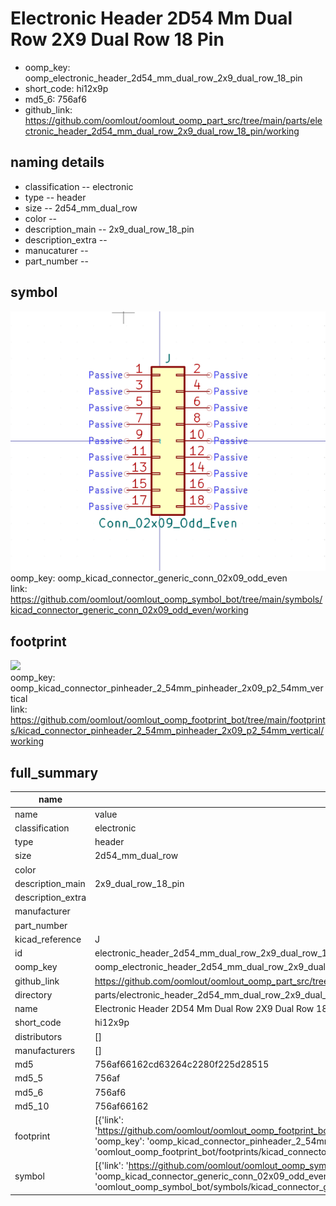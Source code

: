 # Electronic Header 2D54 Mm Dual Row 2X9 Dual Row 18 Pin

  
* oomp_key: oomp_electronic_header_2d54_mm_dual_row_2x9_dual_row_18_pin 
* short_code: hi12x9p
* md5_6: 756af6  
* github_link: https://github.com/oomlout/oomlout_oomp_part_src/tree/main/parts/electronic_header_2d54_mm_dual_row_2x9_dual_row_18_pin/working  
## naming details
* classification -- electronic
* type -- header
* size -- 2d54_mm_dual_row
* color -- 
* description_main -- 2x9_dual_row_18_pin
* description_extra -- 
* manucaturer -- 
* part_number -- 



## symbol

![](symbol/0/working/working_600.png)  
oomp_key: oomp_kicad_connector_generic_conn_02x09_odd_even  
link: https://github.com/oomlout/oomlout_oomp_symbol_bot/tree/main/symbols/kicad_connector_generic_conn_02x09_odd_even/working  

## footprint

![](footprint/0/working/working_600.png)  
oomp_key: oomp_kicad_connector_pinheader_2_54mm_pinheader_2x09_p2_54mm_vertical  
link: https://github.com/oomlout/oomlout_oomp_footprint_bot/tree/main/footprints/kicad_connector_pinheader_2_54mm_pinheader_2x09_p2_54mm_vertical/working  

## full_summary
| name | value | 
| --- | --- | 
| name | value | 
| classification | electronic | 
| type | header | 
| size | 2d54_mm_dual_row | 
| color |  | 
| description_main | 2x9_dual_row_18_pin | 
| description_extra |  | 
| manufacturer |  | 
| part_number |  | 
| kicad_reference | J | 
| id | electronic_header_2d54_mm_dual_row_2x9_dual_row_18_pin | 
| oomp_key | oomp_electronic_header_2d54_mm_dual_row_2x9_dual_row_18_pin | 
| github_link | https://github.com/oomlout/oomlout_oomp_part_src/tree/main/parts/electronic_header_2d54_mm_dual_row_2x9_dual_row_18_pin/working | 
| directory | parts/electronic_header_2d54_mm_dual_row_2x9_dual_row_18_pin | 
| name | Electronic Header 2D54 Mm Dual Row 2X9 Dual Row 18 Pin | 
| short_code | hi12x9p | 
| distributors | [] | 
| manufacturers | [] | 
| md5 | 756af66162cd63264c2280f225d28515 | 
| md5_5 | 756af | 
| md5_6 | 756af6 | 
| md5_10 | 756af66162 | 
| footprint | [{'link': 'https://github.com/oomlout/oomlout_oomp_footprint_bot/tree/main/foootprntss/kicad_connector_pinheader_2_54mm_pinheader_2x09_p2_54mm_vertical', 'oomp_key': 'oomp_kicad_connector_pinheader_2_54mm_pinheader_2x09_p2_54mm_vertical', 'directory': 'oomlout_oomp_footprint_bot/footprints/kicad_connector_pinheader_2_54mm_pinheader_2x09_p2_54mm_vertical//working/working.kicad_mod'}] | 
| symbol | [{'link': 'https://github.com/oomlout/oomlout_oomp_symbol_bot/tree/main/symbols/kicad_connector_generic_conn_02x09_odd_even', 'oomp_key': 'oomp_kicad_connector_generic_conn_02x09_odd_even', 'directory': 'oomlout_oomp_symbol_bot/symbols/kicad_connector_generic_conn_02x09_odd_even//working/working.kicad_sym'}] | 
